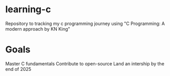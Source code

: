 # learning-c
Repository to tracking my c programming journey using "C Programming: A modern approach by KN King"

# Goals
Master C fundamentals
Contribute to open-source
Land an intership by the end of 2025
